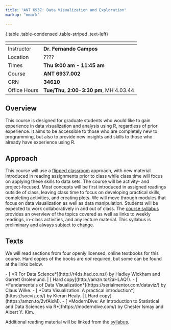 ```yaml
---
title: "ANT 6937: Data Visualization and Exploration"
markup: "mmark"

---
```


  {.table .table-condensed .table-striped .text-left}

  <span></span>     | <span></span>
  -----------|-------------------------------------------------------------------
  Instructor | **Dr. Fernando Campos**  <a href="mailto:fernando.campos@utsa.edu" title="email"><i class="fas fa-envelope"></i></a>|  
  Location   |     ????           |   
  Times      | **Thu 9:00 am - 11:45 am**    |  
  Course     |   **ANT 6937.002**                 |  
  CRN        |   **34610**                        |  
Office Hours | **Tue/Thu, 2:00-3:30 pm**, MH 4.03.44 |



## Overview

This course is designed for graduate students who would like to gain experience in data visualization and analysis using R, regardless of prior experience. It aims to be accessible to those who are completely new to programming, but also to provide new insights and skills to those who already have experience using R.

## Approach

This course will use a [flipped classroom](https://en.wikipedia.org/wiki/Flipped_classroom) approach, with new material introduced in reading assignments prior to class while class time will focus on applying these skills to data sets. The course will be activity- and project-focused. Most concepts will be first introduced in assigned readings outside of class, leaving class time to focus on developing practical skills, completing activities, and creating plots. We will move through modules that focus on data visualization as well as data manipulation. Students will be expected to work collaboratively in and out of class. The [course syllabus](/syllabus/)
provides an overview of the topics covered as well as links
to weekly readings, in-class activities, and any lecture material.  This syllabus
is preliminary and always subject to change.

## Texts

We will read sections from four openly licensed, online textbooks for this course. Hard copies of the books are *not* required, but some can be found at the links below.
<div align="left">
- [<i class="fas fa-link"></i> *R For Data Science*](http://r4ds.had.co.nz/) by Hadley Wickham and Garrett Grolemund. | [<i class="fas fa-book"></i> Hard copy](http://amzn.to/2aHLAQ1).
- [<i class="fas fa-link"></i> *Fundamentals of Data Visualization*](https://serialmentor.com/dataviz/) by Claus Wilke.
- [<i class="fas fa-link"></i> *Data Visualization: A practical introduction*](https://socviz.co/) by Kieran Healy. | [<i class="fas fa-book"></i> Hard copy](https://amzn.to/2vfAixM).
- [<i class="fas fa-link"></i> *ModernDive: An Introduction to Statistical and Data Sciences via R*](https://moderndive.com/) by Chester Ismay and Albert Y. Kim.
</div>

Additional reading material will be linked from the [syllabus](/syllabus/).
